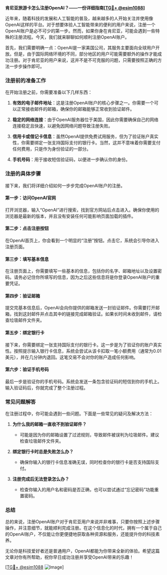 **肯尼亚旅游卡怎么注册OpenAI？——一份详细指南[[TG💪+ @esim1088](https://t.me/s/esim1088)]**

近年来，随着科技的发展和人工智能的普及，越来越多的人开始关注并使用像OpenAI这样的平台。对于想要体验人工智能带来的便利的用户来说，注册一个OpenAI账户是必不可少的第一步。然而，如果你身在肯尼亚，可能会遇到一些特殊的注册流程。今天，我们就来聊聊如何顺利注册OpenAI账户。

首先，我们需要明确一点：OpenAI是一家美国公司，其服务主要面向全球用户开放。但是，由于国际网络环境的不同，部分地区的用户可能需要额外的操作才能成功注册。对于肯尼亚的用户来说，这并不是不可克服的问题，只需要按照正确的方法一步步操作即可。

### 注册前的准备工作

在开始注册之前，你需要准备以下几样东西：

1. **有效的电子邮件地址**：这是注册OpenAI账户的核心步骤之一。你需要一个可以正常接收邮件的邮箱，确保你的邮箱能够正常收到验证邮件。
   
2. **稳定的网络连接**：由于OpenAI服务器位于美国，因此你需要确保自己的网络连接稳定且快速，以避免因网络问题导致注册失败。

3. **信用卡或借记卡信息**：虽然OpenAI提供免费试用服务，但为了验证账户真实性，你需要绑定一张支持国际支付的银行卡。当然，这并不意味着你需要支付任何费用，只是作为身份验证的一部分。

4. **手机号码**：用于接收短信验证码，以便进一步确认你的身份。

### 注册的具体步骤

接下来，我们将详细介绍如何一步步完成OpenAI账户的注册。

#### 第一步：访问OpenAI官网

打开浏览器，输入“OpenAI”进行搜索，找到官方网站后点击进入。确保你使用的浏览器是最新的版本，并且没有安装任何可能影响页面加载的插件。

#### 第二步：点击注册按钮

在OpenAI首页上，你会看到一个明显的“注册”按钮。点击它，系统会引导你进入注册页面。

#### 第三步：填写基本信息

在注册页面上，你需要填写一些基本的信息，包括你的名字、邮箱地址以及设置密码。请务必记住你所填写的信息，因为之后这些信息将是你登录OpenAI账户的重要凭证。

#### 第四步：验证邮箱

提交完基本信息后，OpenAI会向你提供的邮箱发送一封验证邮件。你需要打开邮箱，找到这封邮件并点击其中的链接完成邮箱验证。如果长时间未收到邮件，请检查垃圾邮件文件夹。

#### 第五步：绑定银行卡

接下来，你需要绑定一张支持国际支付的银行卡。这一步是为了验证你的账户真实性。按照提示输入银行卡信息，系统会尝试从该卡扣取一笔小额费用（通常为0.01美元），并在几分钟内退回。这笔交易不会对你的账户造成任何影响。

#### 第六步：验证手机号码

最后一步是验证你的手机号码。系统会发送一条包含验证码的短信到你的手机上。输入验证码后，你就完成了整个注册过程。

### 常见问题解答

在注册过程中，你可能会遇到一些问题。下面是一些常见的疑问及解决方法：

1. **为什么我的邮箱一直收不到验证邮件？**
   - 可能是因为你的邮箱设置了过滤规则，导致邮件被误判为垃圾邮件。建议检查垃圾邮件文件夹。

2. **绑定银行卡时总是失败怎么办？**
   - 确保你输入的银行卡信息准确无误，同时检查你的银行卡是否支持国际支付。

3. **注册完成后无法登录怎么办？**
   - 检查你输入的用户名和密码是否正确，也可以尝试通过“忘记密码”功能重置密码。

### 总结

总的来说，注册OpenAI账户对于肯尼亚用户来说并非难事，只要你按照上述步骤操作，并注意细节，就能顺利完成注册。在这个信息化的时代，拥有一个属于自己的OpenAI账户，不仅能让你更便捷地获取各种资源和服务，还能提升你的科技素养。

无论你是科技爱好者还是普通用户，OpenAI都能为你带来全新的体验。希望这篇文章对你有所帮助，祝你早日成功注册并享受OpenAI带来的乐趣！

[[TG💪+ @esim1088](https://t.me/s/esim1088) ![Image](https://i.postimg.cc/4NQfJmqS/Snipaste-2025-05-13-00-14-12.png)]